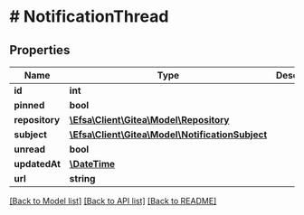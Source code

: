 # # NotificationThread

## Properties

Name | Type | Description | Notes
------------ | ------------- | ------------- | -------------
**id** | **int** |  | [optional]
**pinned** | **bool** |  | [optional]
**repository** | [**\Efsa\Client\Gitea\Model\Repository**](Repository.md) |  | [optional]
**subject** | [**\Efsa\Client\Gitea\Model\NotificationSubject**](NotificationSubject.md) |  | [optional]
**unread** | **bool** |  | [optional]
**updatedAt** | [**\DateTime**](\DateTime.md) |  | [optional]
**url** | **string** |  | [optional]

[[Back to Model list]](../../README.md#models) [[Back to API list]](../../README.md#endpoints) [[Back to README]](../../README.md)
